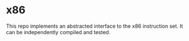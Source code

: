 
x86
===

This repo implements an abstracted interface to the x86 instruction set.
It can be independently compiled and tested.